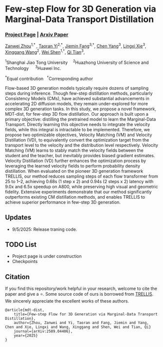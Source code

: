 # Few-step Flow for 3D Generation via Marginal-Data Transport Distillation
### [Project Page](https://zanue.github.io/mdt-dist/) | [Arxiv Paper](https://arxiv.org)

[Zanwei Zhou](https://github.com/Zanue)<sup>1,* </sup>, [Taoran Yi](https://taoranyi.com/)<sup>2,*</sup>, [Jiemin Fang](https://jaminfong.cn/)<sup>3,&dagger;</sup>, [Chen Yang](https://chensjtu.github.io/)<sup>3</sup>, [Lingxi Xie](http://lingxixie.com/Home.html)<sup>3</sup>, [Xinggang Wang](https://xwcv.github.io/)<sup>2</sup>, [Wei Shen](https://shenwei1231.github.io/)<sup>1,&dagger;</sup>, [Qi Tian](https://www.qitian1987.com/)<sup>3</sup>, 

<sup>1</sup>Shanghai Jiao Tong University &emsp;<sup>2</sup>Huazhong University of Science and Technology &emsp; <sup>3</sup>Huawei Inc. &emsp; 

<sup>*</sup>Equal contribution &nbsp; <sup>&dagger;</sup>Corresponding author</p>


Flow-based 3D generation models typically require dozens of sampling steps during inference. 
Though few-step distillation methods, particularly Consistency Models (CMs), have achieved substantial advancements in accelerating 2D diffusion models, they remain under-explored for more complex 3D generation tasks. 
In this study, we propose a novel framework, MDT-dist, for few-step 3D flow distillation. 
Our approach is built upon a primary objective: distilling the pretrained model to learn the Marginal-Data Transport. 
Directly learning this objective needs to integrate the velocity fields, while this integral is intractable to be implemented. Therefore, we propose two optimizable objectives, Velocity Matching (VM) and Velocity Distillation (VD), to equivalently convert the optimization target from the transport level to the velocity and the distribution level respectively. 
Velocity Matching (VM) learns to stably match the velocity fields between the student and the teacher, but inevitably provides biased gradient estimates. 
Velocity Distillation (VD) further enhances the optimization process by leveraging the learned velocity fields to perform probability density distillation.
When evaluated on the pioneer 3D generation framework TRELLIS, our method reduces sampling steps of each flow transformer from 25 to 1–2, achieving 0.68s (1 step x 2) and 0.94s (2 steps x 2) latency with 9.0x and 6.5x speedup on A800, while preserving high visual and geometric fidelity. 
Extensive experiments demonstrate that our method significantly outperforms existing CM distillation methods, and enables TRELLIS to achieve superior performance in few-step 3D generation. 

## Updates
- 9/5/2025: Release traning code.

## TODO List
- Project page is under construction
- Checkpoints

## Citation
If you find this repository/work helpful in your research, welcome to cite the paper and give a ⭐.
Some source code of ours is borrowed from [TRELLIS](https://github.com/Microsoft/TRELLIS). We sincerely appreciate the excellent works of these authors.
```
@article{mdt-dist,
    title={Few-step Flow for 3D Generation via Marginal-Data Transport Distillation},
    author={Zhou, Zanwei and Yi, Taoran and Fang, Jiemin and Yang, Chen and Xie, Lingxi and Wang, Xinggang and Shen, Wei and Tian, Qi}
    journal={arXiv:2509.04406},
    year={2025}
}
```
